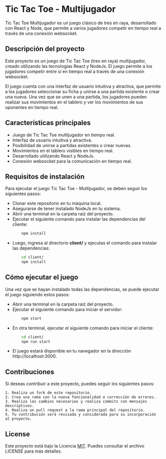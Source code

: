 
# Tic Tac Toe - Multijugador

Tic Tac Toe Multijugador es un juego clásico de tres en raya, desarrollado con React y Node, que permite a varios jugadores competir en tiempo real a través de una conexión websocket.

## Descripción del proyecto

Este proyecto es un juego de Tic Tac Toe (tres en raya) multijugador, creado utilizando las tecnologías React y NodeJs. El juego permite a los jugadores competir entre sí en tiempo real a través de una conexión websocket.

El juego cuenta con una interfaz de usuario intuitiva y atractiva, que permite a los jugadores seleccionar su ficha y unirse a una partida existente o crear una nueva. Una vez que se unen a una partida, los jugadores pueden realizar sus movimientos en el tablero y ver los movimientos de sus oponentes en tiempo real.

## Características principales

- Juego de Tic Tac Toe multijugador en tiempo real.
- Interfaz de usuario intuitiva y atractiva.
- Posibilidad de unirse a partidas existentes o crear nuevas.
- Movimientos en el tablero visibles en tiempo real.
- Desarrollado utilizando React y NodeJs.
- Conexión websocket para la comunicación en tiempo real.
## Requisitos de instalación
Para ejecutar el juego Tic Tac Toe - Multijugador, se deben seguir los siguientes pasos:

- Clonar este repositorio en tu máquina local.
- Asegurarse de tener instalado NodeJs en tu sistema.
- Abrir una terminal en la carpeta raíz del proyecto.
- Ejecutar el siguiente comando para instalar las dependencias del cliente:
    ```bash
        npm install
    ```
- Luego, ingresa al directorio **client/** y ejecutas el comando para instalar las dependencias:
    ```bash
        cd client/
        npm install
    ```

## Cómo ejecutar el juego
Una vez que se hayan instalado todas las dependencias, se puede ejecutar el juego siguiendo estos pasos:

- Abrir una terminal en la carpeta raíz del proyecto.
- Ejecutar el siguiente comando para iniciar el servidor:
    ```bash
        npm start
    ```
- En otra terminal, ejecutar el siguiente comando para iniciar el cliente:
    ```bash
        cd client/
        npm run start
    ```
- El juego estará disponible en tu navegador en la dirección http://localhost:3000.

    
## Contribuciones

Si deseas contribuir a este proyecto, puedes seguir los siguientes pasos:

    1. Realiza un fork de este repositorio.
    2. Crea una rama con la nueva funcionalidad o corrección de errores.
    3. Realiza los cambios necesarios y realiza commits con mensajes descriptivos.
    4. Realiza un pull request a la rama principal del repositorio.
    5. Tu contribución será revisada y considerada para su incorporación al proyecto.

## License

Este proyecto está bajo la Licencia [MIT](https://github.com/JoshuaMc1/Tic-Tac-Toe/blob/main/LICENSE). Puedes consultar el archivo LICENSE para más detalles.


